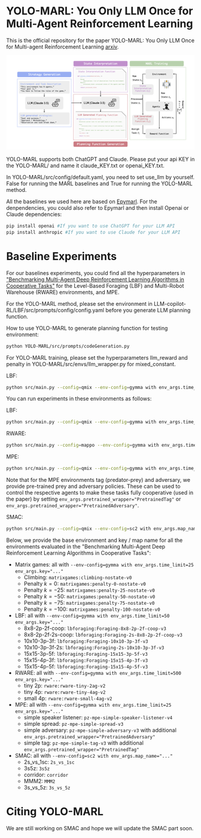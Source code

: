 # YOLO-MARL: You Only LLM Once for Multi-Agent Reinforcement Learning

This is the official repository for the paper YOLO-MARL: You Only LLM Once for Multi-agent Reinforcement Learning [arxiv](https://arxiv.org/abs/2410.03997).

![Framework Diagram](https://github.com/paulzyzy/YOLO-MARL/blob/master/framework.png)

YOLO-MARL supports both ChatGPT and Claude. Please put your api KEY in the YOLO-MARL/ and name it claude_KEY.txt or openai_KEY.txt.

In YOLO-MARL/src/config/default.yaml, you need to set use_llm by yourself. False for running the MARL baselines and True for running the YOLO-MARL method.

All the baselines we used here are based on [Epymarl](https://github.com/uoe-agents/epymarl). For the denpendencies, you could also refer to Epymarl and then install Openai or Claude dependencies:
```sh
pip install openai #If you want to use ChatGPT for your LLM API
pip install anthropic #If you want to use Claude for your LLM API
```

# Baseline Experiments

For our baselines experiments, you could find all the hyperparameters in ["Benchmarking Multi-Agent Deep Reinforcement Learning Algorithms in Cooperative Tasks"](https://arxiv.org/abs/2006.07869) for the Level-Based Foraging (LBF) and Multi-Robot Warehouse (RWARE) environments, and MPE. 

For the YOLO-MARL method, please set the environment in LLM-copilot-RL/LBF/src/prompts/config/config.yaml before you generate LLM planning function.

How to use YOLO-MARL to generate planning function for testing environment:
```sh
python YOLO-MARL/src/prompts/codeGeneration.py
```

For YOLO-MARL training, please set the hyperparameters llm_reward and penalty in YOLO-MARL/src/envs/llm_wrapper.py for mixed_constant.

LBF:
```sh
python src/main.py --config=qmix --env-config=gymma with env_args.time_limit=50 env_args.key="lbforaging:Foraging-8x8-2p-3f-v3"
```

You can run experiments in these environments as follows:

LBF:
```sh
python src/main.py --config=qmix --env-config=gymma with env_args.time_limit=50 env_args.key="lbforaging:Foraging-8x8-2p-3f-v3"
```

RWARE:
```sh
python src/main.py --config=mappo --env-config=gymma with env_args.time_limit=500 env_args.key="rware:rware-tiny-2ag-v2"
```

MPE:
```sh
python src/main.py --config=qmix --env-config=gymma with env_args.time_limit=25 env_args.key="pz-mpe-simple-spread-v3"
```
Note that for the MPE environments tag (predator-prey) and adversary, we provide pre-trained prey and adversary policies. These can be used to control the respective agents to make these tasks fully cooperative (used in the paper) by setting `env_args.pretrained_wrapper="PretrainedTag"` or `env_args.pretrained_wrapper="PretrainedAdversary"`.

SMAC:
```sh
python src/main.py --config=qmix --env-config=sc2 with env_args.map_name="3s5z"
```

Below, we provide the base environment and key / map name for all the environments evaluated in the "Benchmarking Multi-Agent Deep Reinforcement Learning Algorithms in Cooperative Tasks":

- Matrix games: all with `--env-config=gymma with env_args.time_limit=25 env_args.key="..."`
  - Climbing: `matrixgames:climbing-nostate-v0`
  - Penalty $k=0$: `matrixgames:penalty-0-nostate-v0`
  - Penalty $k=-25$: `matrixgames:penalty-25-nostate-v0`
  - Penalty $k=-50$: `matrixgames:penalty-50-nostate-v0`
  - Penalty $k=-75$: `matrixgames:penalty-75-nostate-v0`
  - Penalty $k=-100$: `matrixgames:penalty-100-nostate-v0`
- LBF: all with `--env-config=gymma with env_args.time_limit=50 env_args.key="..."`
  - 8x8-2p-2f-coop: `lbforaging:Foraging-8x8-2p-2f-coop-v3`
  - 8x8-2p-2f-2s-coop: `lbforaging:Foraging-2s-8x8-2p-2f-coop-v3`
  - 10x10-3p-3f: `lbforaging:Foraging-10x10-3p-3f-v3`
  - 10x10-3p-3f-2s: `lbforaging:Foraging-2s-10x10-3p-3f-v3`
  - 15x15-3p-5f: `lbforaging:Foraging-15x15-3p-5f-v3`
  - 15x15-4p-3f: `lbforaging:Foraging-15x15-4p-3f-v3`
  - 15x15-4p-5f: `lbforaging:Foraging-15x15-4p-5f-v3`
- RWARE: all with `--env-config=gymma with env_args.time_limit=500 env_args.key="..."`
  - tiny 2p: `rware:rware-tiny-2ag-v2`
  - tiny 4p: `rware:rware-tiny-4ag-v2`
  - small 4p: `rware:rware-small-4ag-v2`
- MPE: all with `--env-config=gymma with env_args.time_limit=25 env_args.key="..."`
  - simple speaker listener: `pz-mpe-simple-speaker-listener-v4`
  - simple spread: `pz-mpe-simple-spread-v3`
  - simple adversary: `pz-mpe-simple-adversary-v3` with additional `env_args.pretrained_wrapper="PretrainedAdversary"`
  - simple tag: `pz-mpe-simple-tag-v3` with additional `env_args.pretrained_wrapper="PretrainedTag"`
- SMAC: all with `--env-config=sc2 with env_args.map_name="..."`
  - 2s_vs_1sc: `2s_vs_1sc`
  - 3s5z: `3s5z`
  - corridor: `corridor`
  - MMM2: `MMM2`
  - 3s_vs_5z: `3s_vs_5z`

# Citing YOLO-MARL
We are still working on SMAC and hope we will update the SMAC part soon.
